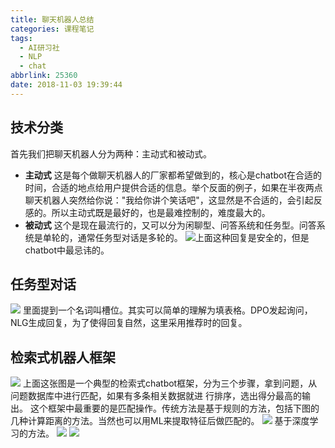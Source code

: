 ```yaml
---
title: 聊天机器人总结
categories: 课程笔记
tags:
  - AI研习社
  - NLP
  - chat
abbrlink: 25360
date: 2018-11-03 19:39:44
---
```

## 技术分类
首先我们把聊天机器人分为两种：主动式和被动式。
- **主动式** 这是每个做聊天机器人的厂家都希望做到的，核心是chatbot在合适的时间，合适的地点给用户提供合适的信息。举个反面的例子，如果在半夜两点聊天机器人突然给你说："我给你讲个笑话吧"，这显然是不合适的，会引起反感的。所以主动式既是最好的，也是最难控制的，难度最大的。
- **被动式** 这个是现在最流行的，又可以分为闲聊型、问答系统和任务型。问答系统是单轮的，通常任务型对话是多轮的。
![](https://i.loli.net/2018/11/03/5bdd8c61b3736.png)上面这种回复是安全的，但是chatbot中最忌讳的。

<!--more-->

## 任务型对话
![](https://i.loli.net/2018/11/03/5bdd8e1dcb541.png)
里面提到一个名词叫槽位。其实可以简单的理解为填表格。DPO发起询问，NLG生成回复，为了使得回复自然，这里采用推荐时的回复。
## 检索式机器人框架
![](https://i.loli.net/2018/11/03/5bdd9095442c8.png)
上面这张图是一个典型的检索式chatbot框架，分为三个步骤，拿到问题，从问题数据库中进行匹配，如果有多条相关数据就进
行排序，选出得分最高的输出。
这个框架中最重要的是匹配操作。传统方法是基于规则的方法，包括下图的几种计算距离的方法。当然也可以用ML来提取特征后做匹配的。
![](https://i.loli.net/2018/11/03/5bdd910210306.png)
基于深度学习的方法。
![](https://i.loli.net/2018/11/03/5bdd92726cc44.png)
![](https://i.loli.net/2018/11/03/5bdd94223ba3d.png)

